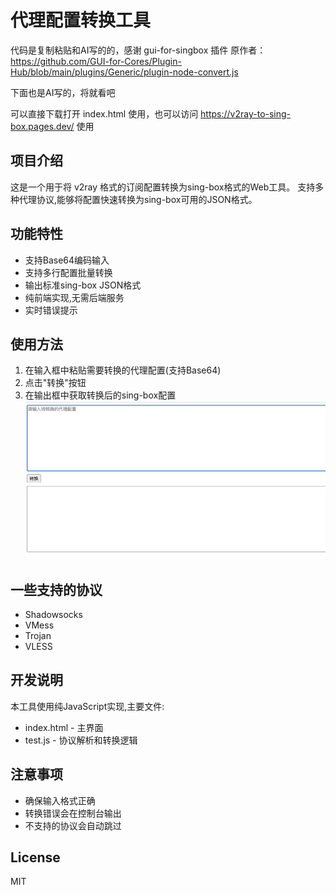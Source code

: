 # 代理配置转换工具

代码是复制粘贴和AI写的的，感谢 gui-for-singbox 插件 原作者：https://github.com/GUI-for-Cores/Plugin-Hub/blob/main/plugins/Generic/plugin-node-convert.js

下面也是AI写的，将就看吧

可以直接下载打开 index.html 使用，也可以访问 https://v2ray-to-sing-box.pages.dev/ 使用

## 项目介绍
这是一个用于将 v2ray 格式的订阅配置转换为sing-box格式的Web工具。
支持多种代理协议,能够将配置快速转换为sing-box可用的JSON格式。

## 功能特性
- 支持Base64编码输入
- 支持多行配置批量转换
- 输出标准sing-box JSON格式
- 纯前端实现,无需后端服务
- 实时错误提示

## 使用方法
1. 在输入框中粘贴需要转换的代理配置(支持Base64)
2. 点击"转换"按钮
3. 在输出框中获取转换后的sing-box配置
![效果图](1.png)


## 一些支持的协议
- Shadowsocks
- VMess
- Trojan
- VLESS

## 开发说明
本工具使用纯JavaScript实现,主要文件:
- index.html - 主界面
- test.js - 协议解析和转换逻辑

## 注意事项
- 确保输入格式正确
- 转换错误会在控制台输出
- 不支持的协议会自动跳过

## License
MIT

